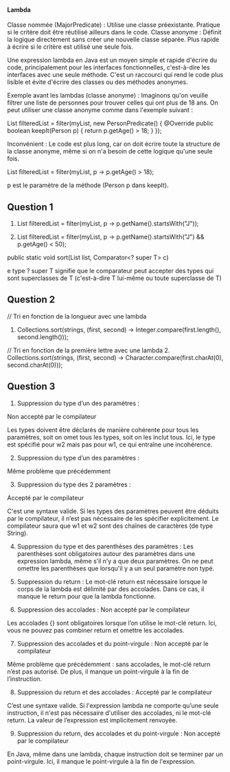 #### Lambda
Classe nommée (MajorPredicate) :
Utilise une classe préexistante.
Pratique si le critère doit être réutilisé ailleurs dans le code.
Classe anonyme :
Définit la logique directement sans créer une nouvelle classe séparée.
Plus rapide à écrire si le critère est utilisé une seule fois.

Une expression lambda en Java est un moyen simple et rapide d'écrire du code, principalement pour les interfaces fonctionnelles, c'est-à-dire les interfaces avec une seule méthode. C'est un raccourci qui rend le code plus lisible et évite d'écrire des classes ou des méthodes anonymes.

Exemple avant les lambdas (classe anonyme) :
Imaginons qu'on veuille filtrer une liste de personnes pour trouver celles qui ont plus de 18 ans. On peut utiliser une classe anonyme comme dans l'exemple suivant :

List<Person> filteredList = filter(myList, new PersonPredicate() {
    @Override
    public boolean keepIt(Person p) {
        return p.getAge() > 18;
    }
});

Inconvénient : Le code est plus long, car on doit écrire toute la structure de la classe anonyme, même si on n'a besoin de cette logique qu'une seule fois.

List<Person> filteredList = filter(myList, p -> p.getAge() > 18);

p est le paramètre de la méthode (Person p dans keepIt).

## Question 1

1. List<Person> filteredList = filter(myList, p -> p.getName().startsWith("J"));

2. List<Person> filteredList = filter(myList, p -> p.getName().startsWith("J") && p.getAge() < 50);


public static <T> void sort(List<T> list, Comparator<? super T> c)

e type ? super T signifie que le comparateur peut accepter des types qui sont superclasses de T (c'est-à-dire T lui-même ou toute superclasse de T)

## Question 2

// Tri en fonction de la longueur avec une lambda
1. Collections.sort(strings, (first, second) -> Integer.compare(first.length(), second.length()));

// Tri en fonction de la première lettre avec une lambda
2. Collections.sort(strings, (first, second) -> Character.compare(first.charAt(0), second.charAt(0)));

## Question 3

1. Suppression du type d’un des paramètres :

Non accepté par le compilateur

Les types doivent être déclarés de manière cohérente pour tous les paramètres,
soit on omet tous les types, soit on les inclut tous. Ici, le type est spécifié pour w2
mais pas pour w1, ce qui entraîne une incohérence.

2. Suppression du type d’un des paramètres :

Même problème que précédemment 

3. Suppression du type des 2 paramètres :

Accepté par le compilateur

C'est une syntaxe valide. Si les types des paramètres peuvent être déduits par le compilateur, 
il n’est pas nécessaire de les spécifier explicitement. 
Le compilateur saura que w1 et w2 sont des chaînes de caractères (de type String).

4. Suppression du type et des parenthèses des paramètres :
Les parenthèses sont obligatoires autour des paramètres dans une expression lambda, même s’il n’y a que deux paramètres.
 On ne peut omettre les parenthèses que lorsqu'il y a un seul paramètre non typé.

5. Suppression du return :
Le mot-clé return est nécessaire lorsque le corps de la lambda est délimité par des accolades. 
Dans ce cas, il manque le return pour que la lambda fonctionne.

6. Suppression des accolades :
Non accepté par le compilateur

Les accolades {} sont obligatoires lorsque l’on utilise le mot-clé return. Ici, vous ne pouvez pas combiner return et omettre les accolades.

7. Suppression des accolades et du point-virgule :
Non accepté par le compilateur

Même problème que précédemment : sans accolades, le mot-clé return n’est pas autorisé. De plus, il manque un point-virgule à la fin de l’instruction.

8. Suppression du return et des accolades :
Accepté par le compilateur

C’est une syntaxe valide. Si l'expression lambda ne comporte qu’une seule instruction, 
il n'est pas nécessaire d'utiliser des accolades, ni le mot-clé return. La valeur de l’expression est implicitement renvoyée.

9. Suppression du return, des accolades et du point-virgule :
Non accepté par le compilateur

En Java, même dans une lambda, chaque instruction doit se terminer par un point-virgule. Ici, il manque le point-virgule à la fin de l'expression.
